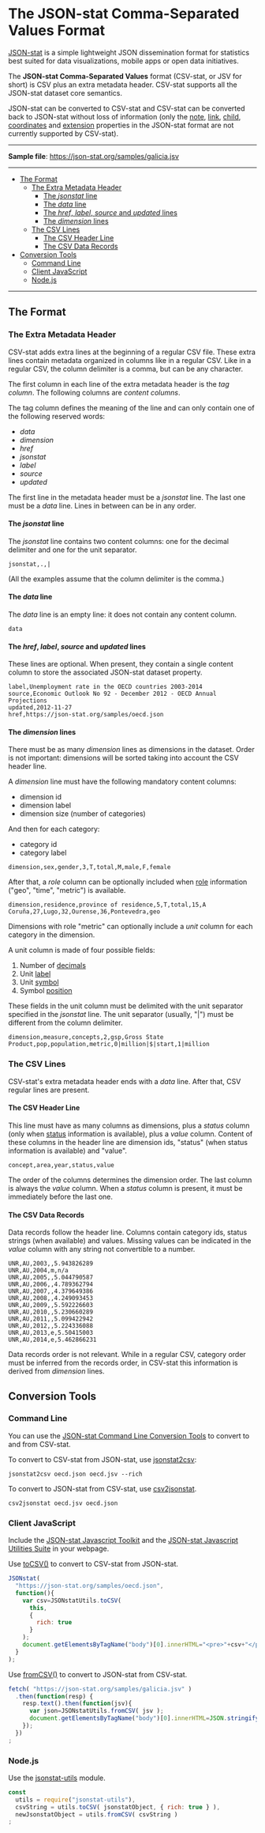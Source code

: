 # The JSON-stat Comma-Separated Values Format

[JSON-stat](https://json-stat.org/) is a simple lightweight JSON dissemination format for statistics best suited for data visualizations, mobile apps or open data initiatives.

The **JSON-stat Comma-Separated Values** format (CSV-stat, or JSV for short) is CSV plus an extra metadata header.
CSV-stat supports all the JSON-stat dataset core semantics.

JSON-stat can be converted to CSV-stat and CSV-stat can be converted back to JSON-stat without loss of information (only the [note](https://json-stat.org/format/#note), [link](https://json-stat.org/format/#link), [child](https://json-stat.org/format/#child), [coordinates](https://json-stat.org/format/#coordinates) and [extension](https://json-stat.org/format/#extension) properties in the JSON-stat format are not currently supported by CSV-stat).

***

**Sample file**: https://json-stat.org/samples/galicia.jsv

***

* [The Format](#the-format)
  * [The Extra Metadata Header](#the-extra-metadata-header)
    * [The *jsonstat* line](#the-jsonstat-line)
    * [The *data* line](#the-data-line)
    * [The *href*, *label*, *source* and *updated* lines](#the-href-label-source-and-updated-lines)
    * [The *dimension* lines](#the-dimension-lines)
  * [The CSV Lines](#the-csv-lines)
    * [The CSV Header Line](#the-csv-header-line)
    * [The CSV Data Records](#the-csv-data-records)
* [Conversion Tools](#conversion-tools)
  * [Command Line](#command-line)
  * [Client JavaScript](#client-javascript)
  * [Node.js](#nodejs)

***

## The Format

### The Extra Metadata Header

CSV-stat adds extra lines at the beginning of a regular CSV file. These extra lines contain metadata organized in columns like in a regular CSV. Like in a regular CSV, the column delimiter is a comma, but can be any character.

The first column in each line of the extra metadata header is the *tag column*. The following columns are *content columns*.

The tag column defines the meaning of the line and can only contain one of the following reserved words:

* *data*
* *dimension*
* *href*
* *jsonstat*
* *label*
* *source*
* *updated*

The first line in the metadata header must be a *jsonstat* line. The last one must be a *data* line. Lines in between can be in any order.

#### The *jsonstat* line

The *jsonstat* line contains two content columns: one for the decimal delimiter and one for the unit separator.

```
jsonstat,.,|
```

(All the examples assume that the column delimiter is the comma.)

#### The *data* line

The *data* line is an empty line: it does not contain any content column.

```
data
```

#### The *href*, *label*, *source* and *updated* lines

These lines are optional. When present, they contain a single content column to store the associated JSON-stat dataset property.

```
label,Unemployment rate in the OECD countries 2003-2014
source,Economic Outlook No 92 - December 2012 - OECD Annual Projections
updated,2012-11-27
href,https://json-stat.org/samples/oecd.json
```

#### The *dimension* lines

There must be as many *dimension* lines as dimensions in the dataset. Order is not important: dimensions will be sorted taking into account the CSV header line.

A *dimension* line must have the following mandatory content columns:

* dimension id
* dimension label
* dimension size (number of categories)

And then for each category:

* category id
* category label

```
dimension,sex,gender,3,T,total,M,male,F,female
```

After that, a *role* column can be optionally included when [role](https://json-stat.org/format/#role) information ("geo", "time", "metric") is available.

```
dimension,residence,province of residence,5,T,total,15,A Coruña,27,Lugo,32,Ourense,36,Pontevedra,geo
```

Dimensions with role "metric" can optionally include a *unit* column for each category in the dimension.

A unit column is made of four possible fields:

1. Number of [decimals](https://json-stat.org/format/#decimals)
2. Unit [label](https://json-stat.org/format/#label)
3. Unit [symbol](https://json-stat.org/format/#symbol)
4. Symbol [position](https://json-stat.org/format/#position)

These fields in the unit column must be delimited with the unit separator specified in the *jsonstat* line. The unit separator (usually, "|") must be different from the column delimiter.

```
dimension,measure,concepts,2,gsp,Gross State Product,pop,population,metric,0|million|$|start,1|million
```

### The CSV Lines

CSV-stat's extra metadata header ends with a *data* line. After that, CSV regular lines are present.

#### The CSV Header Line

This line must have as many columns as dimensions, plus a *status* column (only when [status](https://json-stat.org/format/#status) information is available), plus a *value* column. Content of these columns in the header line are dimension ids, "status" (when status information is available) and "value".

```
concept,area,year,status,value
```

The order of the columns determines the dimension order. The last column is always the *value* column. When a *status* column is present, it must be immediately before the last one.

#### The CSV Data Records

Data records follow the header line. Columns contain category ids, status strings (when available) and values. Missing values can be indicated in the *value* column with any string not convertible to a number.

```
UNR,AU,2003,,5.943826289
UNR,AU,2004,m,n/a
UNR,AU,2005,,5.044790587
UNR,AU,2006,,4.789362794
UNR,AU,2007,,4.379649386
UNR,AU,2008,,4.249093453
UNR,AU,2009,,5.592226603
UNR,AU,2010,,5.230660289
UNR,AU,2011,,5.099422942
UNR,AU,2012,,5.224336088
UNR,AU,2013,e,5.50415003
UNR,AU,2014,e,5.462866231
```

Data records order is not relevant. While in a regular CSV, category order must be inferred from the records order, in CSV-stat this information is derived from *dimension* lines.

## Conversion Tools

### Command Line

You can use the [JSON-stat Command Line Conversion Tools](https://github.com/badosa/JSON-stat-conv) to convert to and from CSV-stat.

To convert to CSV-stat from JSON-stat, use [jsonstat2csv](https://github.com/badosa/JSON-stat-conv#jsonstat2csv):

```
jsonstat2csv oecd.json oecd.jsv --rich
```

To convert to JSON-stat from CSV-stat, use [csv2jsonstat](https://github.com/badosa/JSON-stat-conv#csv2jsonstat).

```
csv2jsonstat oecd.jsv oecd.json
```

### Client JavaScript

Include the [JSON-stat Javascript Toolkit](https://json-stat.com) and the [JSON-stat Javascript Utilities Suite](https://github.com/badosa/JSON-stat/tree/master/utils) in your webpage.

Use [toCSV()](https://github.com/badosa/JSON-stat/blob/master/utils/tocsv.md) to convert to CSV-stat from JSON-stat.

```js
JSONstat(
  "https://json-stat.org/samples/oecd.json",
  function(){
    var csv=JSONstatUtils.toCSV(
      this,
      {
        rich: true
      }
    );
    document.getElementsByTagName("body")[0].innerHTML="<pre>"+csv+"</pre>";
  }
);
```

Use [fromCSV()](https://github.com/badosa/JSON-stat/blob/master/utils/fromcsv.md) to convert to JSON-stat from CSV-stat.

```js
fetch( "https://json-stat.org/samples/galicia.jsv" )
  .then(function(resp) {
    resp.text().then(function(jsv){
      var json=JSONstatUtils.fromCSV( jsv );
      document.getElementsByTagName("body")[0].innerHTML=JSON.stringify(json);
    });
  })
;
```

### Node.js

Use the [jsonstat-utils](https://www.npmjs.com/package/jsonstat-utils) module.

```js
const
  utils = require("jsonstat-utils"),
  csvString = utils.toCSV( jsonstatObject, { rich: true } ),
  newJsonstatObject = utils.fromCSV( csvString )
;
```
